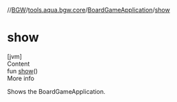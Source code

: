 //[BGW](../../../index.md)/[tools.aqua.bgw.core](../index.md)/[BoardGameApplication](index.md)/[show](show.md)



# show  
[jvm]  
Content  
fun [show](show.md)()  
More info  


Shows the BoardGameApplication.

  



